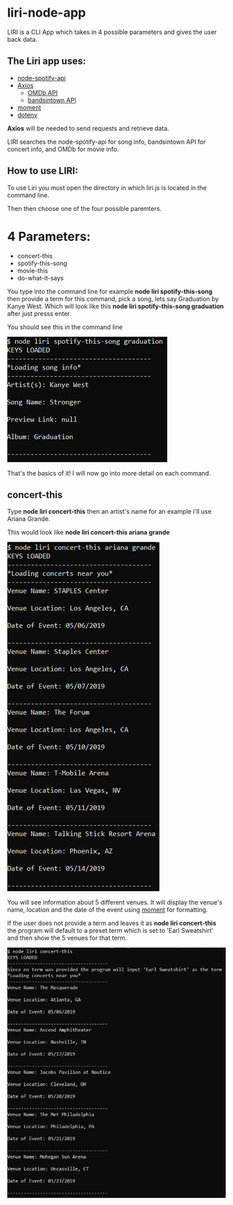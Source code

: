 # liri-node-app

LIRI is a CLI App which takes in 4 possible parameters and gives the user back data.

## The Liri app uses:

* [node-spotify-api](https://www.npmjs.com/package/node-spotify-api)
* [Axios](https://www.npmjs.com/package/axios)
    * [OMDb API](http://www.omdbapi.com/)
    * [bandsintown API](http://www.artists.bandsintown.com/bandsintown-api)
* [moment](https://www.npmjs.com/package/moment)
* [dotenv](https://www.npmjs.com/package/dotenv)

**Axios** will be needed to send requests and retrieve data.

LIRI searches the node-spotify-api for song info, bandsintown API for concert info, and OMDb for movie info.

## How to use LIRI:

To use Liri you must open the directory in which liri.js is located in the command line. 

Then then choose one of the four possible paremters.

# 4 Parameters:

* concert-this
* spotify-this-song
* movie-this
* do-what-it-says

You type into the command line for example **node liri spotify-this-song** then provide a term for this command, pick a song, lets say Graduation by Kanye West. Which will look like this **node liri spotify-this-song graduation** after just presss enter.

You should see this in the command line

![First exmaple](./images/first-example.PNG)

That's the basics of it!
I will now go into more detail on each command.

## concert-this

Type **node liri concert-this** then an artist's name for an example i'll use Ariana Grande.

This would look like **node liri concert-this ariana grande**

![concert exmaple](./images/concert-this-ex.PNG)

You will see information about 5 different venues. It will display the venue's name, location and the date of the event using [moment](https://www.npmjs.com/package/moment) for formatting.

If the user does not provide a term and leaves it as **node liri concert-this** the program will default to a preset term which is set to 'Earl Sweatshirt' and then show the 5 venues for that term.

![concert default](./images/concert-default.PNG)

